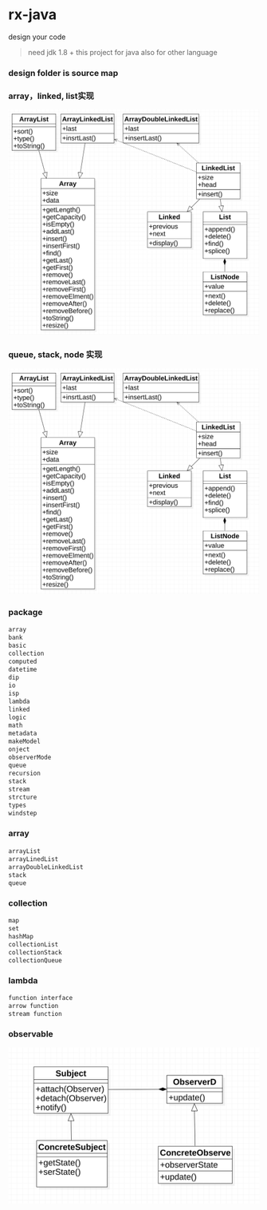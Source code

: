 # rx-java

design your code
    
> need jdk 1.8 +
> this project for java
> also for other language

### design folder is source map

### array，linked, list实现

[![array-linked-list](https://github.com/guobin211/rx-java/blob/master/design/array.png)](https://github.com/guobin211/rx-java)

### queue, stack, node 实现
[![queue-stack](https://github.com/guobin211/rx-java/blob/master/design/queue.png)](https://github.com/guobin211/rx-java)


### package
    array
    bank
    basic
    collection
    computed
    datetime
    dip
    io
    isp
    lambda
    linked
    logic
    math
    metadata
    makeModel
    onject
    observerMode
    queue
    recursion
    stack
    stream
    strcture
    types
    windstep
    
### array
    
    arrayList
    arrayLinedList
    arrayDoubleLinkedList
    stack
    queue
    
### collection
    
    map
    set
    hashMap
    collectionList
    collectionStack
    collectionQueue
    
### lambda

    function interface
    arrow function
    stream function

### observable

[![observable](https://github.com/guobin211/rx-java/blob/master/design/observer.png)](https://github.com/guobin211/rx-java)

